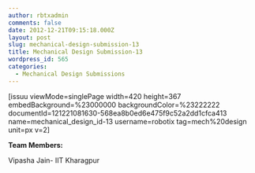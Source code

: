 ```yaml
---
author: rbtxadmin
comments: false
date: 2012-12-21T09:15:18.000Z
layout: post
slug: mechanical-design-submission-13
title: Mechanical Design Submission-13
wordpress_id: 565
categories:
  - Mechanical Design Submissions
---
```


[issuu viewMode=singlePage width=420 height=367 embedBackground=%23000000 backgroundColor=%23222222 documentId=121221081630-568ea8b0ed6e475f9c52a2dd1cfca413 name=mechanical_design_id-13 username=robotix tag=mech%20design unit=px v=2]

**Team Members:**

Vipasha Jain- IIT Kharagpur
